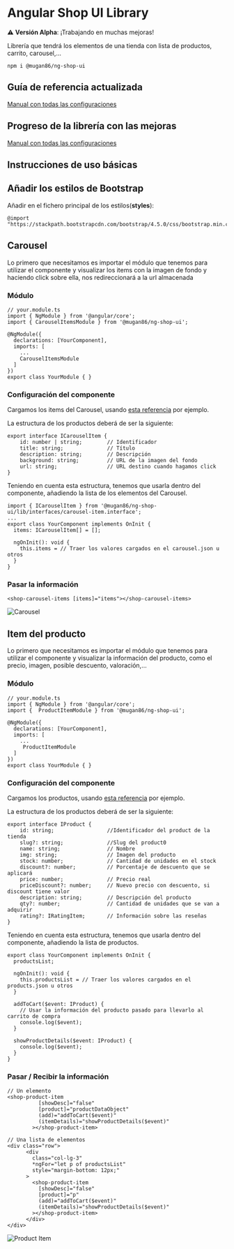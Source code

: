 # Angular Shop UI Library

:warning: **Versión Alpha**: ¡Trabajando en muchas mejoras!

Librería que tendrá los elementos de una tienda con lista de productos, carrito, carousel,...

```
npm i @mugan86/ng-shop-ui
```

## Guía de referencia actualizada

[Manual con todas las configuraciones](https://anartz-mugika.gitbook.io/angular-shop-ui-library/)

## Progreso de la librería con las mejoras

[Manual con todas las configuraciones](https://anartz-mugika.gitbook.io/angular-shop-ui-library/versions)

## Instrucciones de uso básicas

## Añadir los estilos de Bootstrap

Añadir en el fichero principal de los estilos(**styles**):

```
@import "https://stackpath.bootstrapcdn.com/bootstrap/4.5.0/css/bootstrap.min.css";

```

## Carousel

Lo primero que necesitamos es importar el módulo que tenemos para utilizar el componente y visualizar los items con la imagen de fondo y haciendo click sobre ella, nos redireccionará a la url almacenada

### Módulo

```
// your.module.ts
import { NgModule } from '@angular/core';
import { CarouselItemsModule } from '@mugan86/ng-shop-ui';

@NgModule({
  declarations: [YourComponent],
  imports: [
    ...
    CarouselItemsModule
  ]
})
export class YourModule { }
```

### Configuración del componente

Cargamos los items del Carousel, usando [esta referencia](https://drive.google.com/file/d/1Y87rI7-QvyaBDrj-Rti5mTD6G85E1Qmo/view?usp=sharing) por ejemplo.

La estructura de los productos deberá de ser la siguiente:

```
export interface ICarouselItem {
    id: number | string;        // Identificador
    title: string;              // Título
    description: string;        // Descripción
    background: string;         // URL de la imagen del fondo
    url: string;                // URL destino cuando hagamos click
}
```

Teniendo en cuenta esta estructura, tenemos que usarla dentro del componente, añadiendo la lista de los elementos del Carousel.

```
import { ICarouselItem } from '@mugan86/ng-shop-ui/lib/interfaces/carousel-item.interface';
...
export class YourComponent implements OnInit {
  items: ICarouselItem[] = [];

  ngOnInit(): void {
    this.items = // Traer los valores cargados en el carousel.json u otros
  }
}
```

### Pasar la información

```
<shop-carousel-items [items]="items"></shop-carousel-items>

```

![Carousel](https://res.cloudinary.com/dd7kbplmv/image/upload/v1591081183/libraries-screens/shop-ui/rjmx8qdpjlaawzmriydg.png)

## Item del producto

Lo primero que necesitamos es importar el módulo que tenemos para utilizar el componente y visualizar la información del producto, como el precio, imagen, posible descuento, valoración,...

### Módulo

```
// your.module.ts
import { NgModule } from '@angular/core';
import {  ProductItemModule } from '@mugan86/ng-shop-ui';

@NgModule({
  declarations: [YourComponent],
  imports: [
    ...
     ProductItemModule
  ]
})
export class YourModule { }
```

### Configuración del componente

Cargamos los productos, usando [esta referencia](https://drive.google.com/file/d/1bpEwCvkLtkpR6R81rOFwzBDXazTAkRiy/view?usp=sharing) por ejemplo.

La estructura de los productos deberá de ser la siguiente:

```
export interface IProduct {
    id: string;                 //Identificador del product de la tienda
    slug?: string;              //Slug del product0
    name: string;               // Nombre
    img: string;                // Imagen del producto
    stock: number;              // Cantidad de unidades en el stock
    discount?: number;          // Porcentaje de descuento que se aplicará
    price: number;              // Precio real
    priceDiscount?: number;     // Nuevo precio con descuento, si discount tiene valor
    description: string;        // Descripción del producto
    qty?: number;               // Cantidad de unidades que se van a adquirir
    rating?: IRatingItem;       // Información sobre las reseñas
}
```

Teniendo en cuenta esta estructura, tenemos que usarla dentro del componente, añadiendo la lista de productos.

```
export class YourComponent implements OnInit {
  productsList;

  ngOnInit(): void {
    this.productsList = // Traer los valores cargados en el products.json u otros
  }

  addToCart($event: IProduct) {
    // Usar la información del producto pasado para llevarlo al carrito de compra
    console.log($event);
  }

  showProductDetails($event: IProduct) {
    console.log($event);
  }
}
```

### Pasar / Recibir la información

```
// Un elemento
<shop-product-item
          [showDesc]="false"
          [product]="productDataObject"
          (add)="addToCart($event)"
          (itemDetails)="showProductDetails($event)"
        ></shop-product-item>

// Una lista de elementos
<div class="row">
      <div
        class="col-lg-3"
        *ngFor="let p of productsList"
        style="margin-bottom: 12px;"
      >
        <shop-product-item
          [showDesc]="false"
          [product]="p"
          (add)="addToCart($event)"
          (itemDetails)="showProductDetails($event)"
        ></shop-product-item>
      </div>
</div>
```
![Product Item](https://res.cloudinary.com/dd7kbplmv/image/upload/v1591081183/libraries-screens/shop-ui/eqeeosqhbqfgvzqzc0lm.png)
